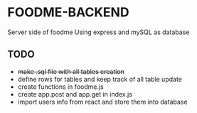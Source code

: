 # FOODME-BACKEND
Server side of foodme 
Using express and mySQL as database

## TODO
  * ~~make .sql file with all tables creation~~
  * define rows for tables and keep track of all table update
  * create functions in foodme.js
  * create app.post and app.get in index.js
  * import users info from react and store them into database